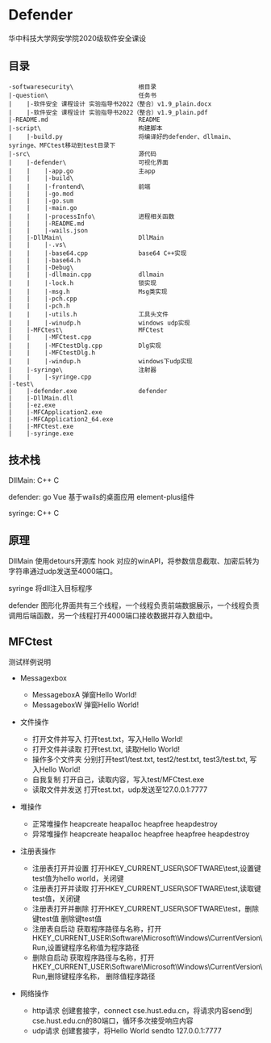 # Defender
华中科技大学网安学院2020级软件安全课设

## 目录
    -softwaresecurity\                  根目录
    |-question\                         任务书
    |    |-软件安全 课程设计 实验指导书2022（整合）v1.9_plain.docx
    |    |-软件安全 课程设计 实验指导书2022（整合）v1.9_plain.pdf
    |-README.md                         README
    |-script\                           构建脚本
    |    |-build.py                     将编译好的defender、dllmain、syringe、MFCtest移动到test目录下
    |-src\                              源代码
    |    |-defender\                    可视化界面
    |    |    |-app.go                  主app
    |    |    |-build\
    |    |    |-frontend\               前端
    |    |    |-go.mod          
    |    |    |-go.sum
    |    |    |-main.go
    |    |    |-processInfo\            进程相关函数
    |    |    |-README.md
    |    |    |-wails.json
    |    |-DllMain\                     DllMain
    |    |    |-.vs\
    |    |    |-base64.cpp              base64 C++实现
    |    |    |-base64.h
    |    |    |-Debug\
    |    |    |-dllmain.cpp             dllmain
    |    |    |-lock.h                  锁实现
    |    |    |-msg.h                   Msg类实现   
    |    |    |-pch.cpp             
    |    |    |-pch.h
    |    |    |-utils.h                 工具头文件
    |    |    |-winudp.h                windows udp实现
    |    |-MFCtest\                     MFCtest
    |    |    |-MFCtest.cpp
    |    |    |-MFCtestDlg.cpp          Dlg实现
    |    |    |-MFCtestDlg.h
    |    |    |-windup.h                windows下udp实现
    |    |-syringe\                     注射器
    |    |    |-syringe.cpp              
    |-test\
    |    |-defender.exe                 defender                 
    |    |-DllMain.dll                  
    |    |-ez.exe
    |    |-MFCApplication2.exe
    |    |-MFCApplication2_64.exe
    |    |-MFCtest.exe
    |    |-syringe.exe
## 技术栈
DllMain: C++ C

defender: go Vue 基于wails的桌面应用 element-plus组件

syringe: C++ C

## 原理
DllMain 使用detours开源库 hook 对应的winAPI，将参数信息截取、加密后转为字符串通过udp发送至4000端口。

syringe 将dll注入目标程序

defender 图形化界面共有三个线程，一个线程负责前端数据展示，一个线程负责调用后端函数，另一个线程打开4000端口接收数据并存入数组中。


## MFCtest
测试样例说明

* Messagexbox
  * MessageboxA 弹窗Hello World!
  * MessageboxW 弹窗Hello World!

* 文件操作
  * 打开文件并写入 打开test.txt，写入Hello World!
  * 打开文件并读取 打开test.txt, 读取Hello World!
  * 操作多个文件夹 分别打开test1/test.txt, test2/test.txt, test3/test.txt, 写入Hello World!
  * 自我复制 打开自己，读取内容，写入test/MFCtest.exe
  * 读取文件并发送 打开test.txt，udp发送至127.0.0.1:7777

* 堆操作
  * 正常堆操作 heapcreate heapalloc heapfree heapdestroy
  * 异常堆操作 heapcreate heapalloc heapfree heapfree heapdestroy

* 注册表操作
  * 注册表打开并设置 打开HKEY_CURRENT_USER\\SOFTWARE\\test,设置键test值为hello world，关闭键
  * 注册表打开并读取 打开HKEY_CURRENT_USER\\SOFTWARE\\test,读取键test值，关闭键
  * 注册表打开并删除 打开HKEY_CURRENT_USER\\SOFTWARE\\test，删除键test值 删除键test值
  * 注册表自启动 获取程序路径与名称，打开HKEY_CURRENT_USER\\Software\\Microsoft\\Windows\\CurrentVersion\\Run,设置键程序名称值为程序路径
  * 删除自启动 获取程序路径与名称，打开HKEY_CURRENT_USER\\Software\\Microsoft\\Windows\\CurrentVersion\\Run,删除键程序名称， 删除值程序路径

* 网络操作
  * http请求 创建套接字，connect cse.hust.edu.cn，将请求内容send到cse.hust.edu.cn的80端口，循环多次接受响应内容
  * udp请求 创建套接字，将Hello World sendto 127.0.0.1:7777


 


